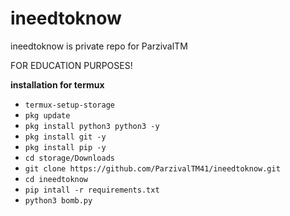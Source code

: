  # ineedtoknow
 ineedtoknow is private repo for ParzivalTM
 
 FOR EDUCATION PURPOSES!
 
 **installation for termux**
 - `termux-setup-storage`
 - `pkg update`
 - `pkg install python3 python3 -y`
 - `pkg install git -y`
 - `pkg install pip -y`
 - `cd storage/Downloads`
 - `git clone https://github.com/ParzivalTM41/ineedtoknow.git`
 - `cd ineedtoknow`
 - `pip intall -r requirements.txt`
 - `python3 bomb.py`
